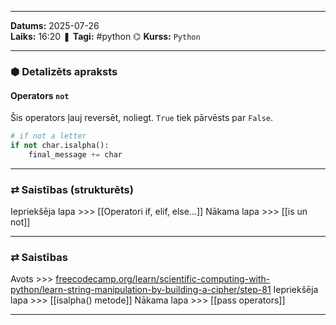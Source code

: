 ___

**Datums:** 2025-07-26   
**Laiks:** 16:20 
❚ **Tagi:** #python 
⌬ **Kurss:**  `Python`

---
### ⬢ Detalizēts apraksts
#### Operators `not`

Šis operators ļauj reversēt, noliegt. `True` tiek pārvēsts par `False`.

```python
# if not a letter
if not char.isalpha():
	final_message += char
```

---
### ⇄ Saistības (strukturēts)

Iepriekšēja lapa >>> [[Operatori if, elif, else...]]
Nākama lapa >>> [[is un not]]

---
### ⇄ Saistības

Avots >>> [freecodecamp.org/learn/scientific-computing-with-python/learn-string-manipulation-by-building-a-cipher/step-81](https://www.freecodecamp.org/learn/scientific-computing-with-python/learn-string-manipulation-by-building-a-cipher/step-81)
Iepriekšēja lapa >>> [[isalpha() metode]]
Nākama lapa >>> [[pass operators]]

___